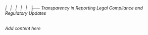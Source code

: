 ###### |   |   |   |   |   ├── Transparency in Reporting Legal Compliance and Regulatory Updates

*Add content here*